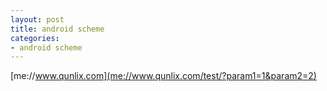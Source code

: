 ```yaml
---
layout: post
title: android scheme
categories:
- android scheme
---
```

[me://www.qunlix.com](me://www.qunlix.com/test/?param1=1&param2=2)
